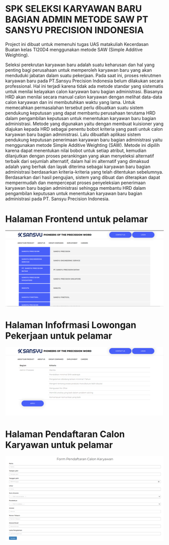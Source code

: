 # SPK SELEKSI KARYAWAN BARU BAGIAN ADMIN METODE SAW PT SANSYU PRECISION INDONESIA

Project ini dibuat untuk memenuhi tugas UAS matakuliah Kecerdasan Buatan kelas TI20D4 menggunakan metode SAW (Simple Additive Weighting). 

Seleksi perekrutan karyawan baru adalah suatu keharusan dan hal yang penting bagi perusahaan untuk memperoleh karyawan baru yang akan menduduki jabatan dalam suatu pekerjaan. Pada saat ini, proses rekrutmen karyawan baru pada PT.Sansyu Precision Indonesia belum dilakukan secara professional. Hal ini terjadi karena tidak ada metode standar yang sistematis untuk menilai kelayakan calon karyawan baru bagian administrasi. Biasanya HRD akan menilai secara manual calon karyawan dengan melihat data-data calon karyawan dan ini membutuhkan waktu yang lama. Untuk memecahkan permasalahan tersebut perlu dibuatkan suatu sistem pendukung keputusan yang dapat membantu perusahaan terutama HRD dalam pengambilan keputusan untuk menentukan karyawan baru bagian administrasi. Metode yang digunakan yaitu dengan membuat kuisioner yang diajukan kepada HRD sebagai penentu bobot kriteria yang pasti untuk calon karyawan baru bagian administrasi. Lalu dibuatlah aplikasi sistem pendukung keputusan penerimaan karyawan baru bagian administrasi yaitu menggunakan metode Simple Additive Weighting (SAW). Metode ini dipilih karena dapat menentukan nilai bobot untuk setiap atribut, kemudian dilanjutkan dengan proses perankingan yang akan menyeleksi alternatif terbaik dari sejumlah alternatif, dalam hal ini alternatif yang dimaksud adalah yang berhak dan layak diterima sebagai karyawan baru bagian administrasi berdasarkan kriteria-kriteria yang telah ditentukan sebelumnya. Berdasarkan dari hasil pengujian, sistem yang dibuat dan diterapkan dapat mempermudah dan mempercepat proses penyeleksian penerimaan karyawan baru bagian administrasi sehingga membantu HRD dalam pengambilan keputusan untuk menentukan karyawan baru bagian administrasi pada PT. Sansyu Precision Indonesia.
# Halaman Frontend untuk pelamar <br>
<img src = "frontend-public.png" img> <br>
# Halaman Infofrmasi Lowongan Pekerjaan untuk pelamar <br>
<img src = "careers-info.png" img> <br>
# Halaman Pendaftaran Calon Karyawan untuk pelamar <br>
<img src = "regist-form.png" img> <br>
